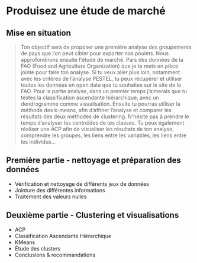 # Produisez une étude de marché

## Mise en situation

> Ton objectif sera de proposer une première analyse des groupements de pays que l’on peut cibler pour exporter nos poulets. Nous approfondirons ensuite l'étude de marché. 
Pars des données de la FAO (Food and Agriculture Organization) que je te mets en pièce jointe pour faire ton analyse. Si tu veux aller plus loin, notamment avec les critères de l’analyse PESTEL, tu peux récupérer et utiliser toutes les données en open data que tu souhaites sur le site de la FAO.
Pour la partie analyse, dans un premier temps j’aimerais que tu testes la classification ascendante hiérarchique, avec un dendrogramme comme visualisation. Ensuite tu pourras utiliser la méthode des k-means, afin d’affiner l’analyse et comparer les résultats des deux méthodes de clustering. N'hésite pas à prendre le temps d’analyser les centroïdes de tes classes. Tu peux également réaliser une ACP afin de visualiser les résultats de ton analyse, comprendre les groupes, les liens entre les variables, les liens entre les individus...

## Première partie - nettoyage et préparation des données
 - Vérification et nettoyage de différents jeux de données
 - Jointure des différentes informations
 - Traitement des valeurs nulles


## Deuxième partie - Clustering et visualisations
 - ACP
 - Classification Ascendante Hiérarchique
 - KMeans
 - Étude des clusters
 - Conclusions & recommandations
